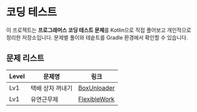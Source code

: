# 코딩 테스트

이 프로젝트는 **프로그래머스 코딩 테스트 문제**를 Kotlin으로 직접 풀어보고 개인적으로 정리한 저장소입니다.
문제별 풀이와 테슽트를 Gradle 환경에서 확인할 수 있습니다.

## 문제 리스트

|Level| 문제명       | 링크                                                         |
|-----|-----------|------------------------------------------------------------|
|Lv1| 택배 상자 꺼내기 | [BoxUnloader](src/main/kotlin/lv1/boxUnloader/README.md)   |
|Lv1| 유연근무제     | [FlexibleWork](src/main/kotlin/lv1/flexibleWork/README.md) |